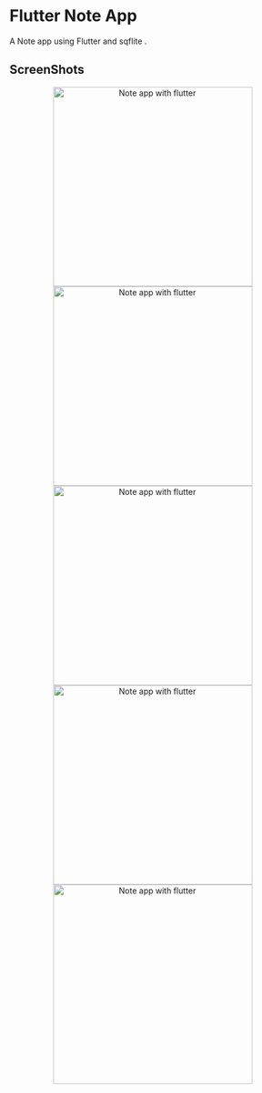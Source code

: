 # Flutter Note App
A Note app using Flutter and sqflite .

## ScreenShots
<p align="center">
    <img src="https://mostaql.hsoubcdn.com/uploads/494160-AZ7mB-1549141436-cMQjK-iPhone-6-7-8-%E2%80%93-4.png" width="350" alt="Note app with flutter">
    <img src="https://mostaql.hsoubcdn.com/uploads/494160-qdXtL-1549141436-NPZ52-iPhone-6-7-8-%E2%80%93-3.png" width="350" alt="Note app with flutter">
    <img src="https://mostaql.hsoubcdn.com/uploads/494160-HpPsk-1549141437-cnG18-iPhone-6-7-8-%E2%80%93-5.png" width="350" alt="Note app with flutter">
    <img src="https://mostaql.hsoubcdn.com/uploads/494160-i3Pi6-1549141437-IRN0k-iPhone-6-7-8-%E2%80%93-6.png" width="350" alt="Note app with flutter">
      <img src="https://mostaql.hsoubcdn.com/uploads/494160-opFRW-1549141437-qZW8s-iPhone-6-7-8-%E2%80%93-7.png" width="350" alt="Note app with flutter">
  

</p>
